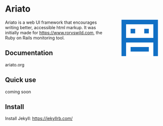 # Ariato

<img align="right" width="120px" src="/assets/images/ariato.png" style="margin: 0 0 48px 48px;" />

Ariato is a web UI framework that encourages writing better, accessible html markup. It was initially made for https://www.rorvswild.com, the Ruby on Rails monitoring tool.

## Documentation

ariato.org

## Quick use

coming soon

## Install

Install Jekyll: https://jekyllrb.com/